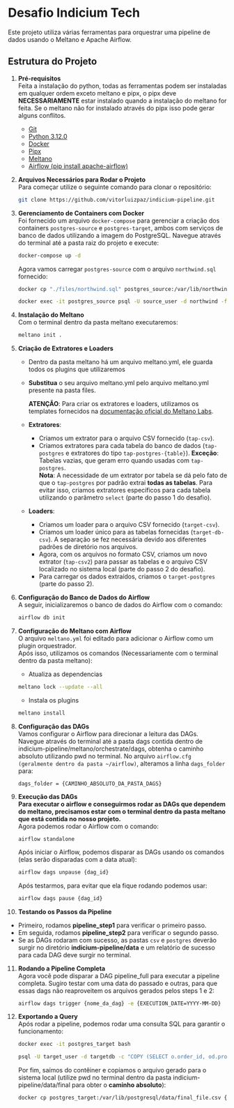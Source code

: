 
# Desafio Indicium Tech

Este projeto utiliza várias ferramentas para orquestrar uma pipeline de dados usando o Meltano e Apache Airflow.

## Estrutura do Projeto
1. **Pré-requisitos**  
   Feita a instalação do python, todas as ferramentas podem ser instaladas em qualquer ordem exceto meltano e pipx, o pipx deve **NECESSARIAMENTE** estar instalado quando a instalação do meltano for feita. Se o meltano não for instalado através do pipx isso pode gerar alguns conflitos.
   - [Git](https://git-scm.com/downloads)
   - [Python 3.12.0](https://www.python.org/downloads/release/python-3120/)  
   - [Docker](https://www.docker.com/)  
   - [Pipx](https://pipx.pypa.io/stable/installation/)  
   - [Meltano](https://docs.meltano.com/guide/installation-guide)  
   - [Airflow (pip install apache-airflow)](https://airflow.apache.org/docs/apache-airflow/stable/installation/index.html)


2. **Arquivos Necessários para Rodar o Projeto**  
   Para começar utilize o seguinte comando para clonar o repositório:
   ```bash
   git clone https://github.com/vitorluizpaz/indicium-pipeline.git
   ```
3. **Gerenciamento de Containers com Docker**  
   Foi fornecido um arquivo `docker-compose` para gerenciar a criação dos containers `postgres-source` e `postgres-target`, ambos com serviços de banco de dados utilizando a imagem do PostgreSQL. Navegue através do terminal até a pasta raiz do projeto e execute:
   ```bash
   docker-compose up -d
   ```

   Agora vamos carregar `postgres-source` com o arquivo `northwind.sql` fornecido:
   ```bash
   docker cp "./files/northwind.sql" postgres_source:/var/lib/northwind.sql
   ```  
   ```bash
   docker exec -it postgres_source psql -U source_user -d northwind -f /var/lib/northwind.sql
   ```

4. **Instalação do Meltano**  
   Com o terminal dentro da pasta meltano executaremos:
   ```bash
   meltano init .
   ```
   
5. **Criação de Extratores e Loaders**  
   - Dentro da pasta meltano há um arquivo meltano.yml, ele guarda todos os plugins que utilizaremos 
   - **Substitua** o seu arquivo meltano.yml pelo arquivo meltano.yml presente na pasta files.  

      **ATENÇÃO**: Para criar os extratores e loaders, utilizamos os templates fornecidos na [documentação oficial do Meltano Labs](https://github.com/meltanolabs).  
   - **Extratores**:
      - Criamos um extrator para o arquivo CSV fornecido (`tap-csv`).
      - Criamos extratores para cada tabela do banco de dados (`tap-postgres` e extratores do tipo `tap-postgres-{table}`). **Exceção**: Tabelas vazias, que geram erro quando usadas com `tap-postgres`.  
         **Nota**: A necessidade de um extrator por tabela se dá pelo fato de que o `tap-postgres` por padrão extrai **todas as tabelas**. Para evitar isso, criamos extratores específicos para cada tabela utilizando o parâmetro `select` (parte do passo 1 do desafio).
      
   - **Loaders**:
      - Criamos um loader para o arquivo CSV fornecido (`target-csv`).
      - Criamos um loader único para as tabelas fornecidas (`target-db-csv`). A separação se fez necessária devido aos diferentes padrões de diretório nos arquivos.
      - Agora, com os arquivos no formato CSV, criamos um novo extrator (`tap-csv2`) para passar as tabelas e o arquivo CSV localizado no sistema local (parte do passo 2 do desafio).
      - Para carregar os dados extraídos, criamos o `target-postgres` (parte do passo 2).  

6. **Configuração do Banco de Dados do Airflow**  
   A seguir, inicializaremos o banco de dados do Airflow com o comando:
   ```bash
   airflow db init
   ```

7. **Configuração do Meltano com Airflow**  
   O arquivo `meltano.yml` foi editado para adicionar o Airflow como um plugin orquestrador.  
   Após isso, utilizamos os comandos (Necessariamente com o terminal dentro da pasta meltano):  
   - Atualiza as dependencias
   ```bash
   meltano lock --update --all
   ```
   - Instala os plugins
   ```bash
   meltano install
   ```

8. **Configuração das DAGs**  
   Vamos configurar o Airflow para direcionar a leitura das DAGs.  
   Navegue através do terminal até a pasta dags contida dentro de indicium-pipeline/meltano/orchestrate/dags, obtenha o caminho absoluto utilizando pwd no terminal.
   No arquivo `airflow.cfg (geralmente dentro da pasta ~/airflow)`, alteramos a linha `dags_folder` para:
   ```
   dags_folder = {CAMINHO_ABSOLUTO_DA_PASTA_DAGS}
   ```

9. **Execução das DAGs**  
   **Para executar o airflow e conseguirmos rodar as DAGs que dependem do meltano, precisamos estar com o terminal dentro da pasta meltano que está contida no nosso projeto.**  
   Agora podemos rodar o Airflow com o comando:
   ```
   airflow standalone
   ```
  
   Após iniciar o Airflow, podemos disparar as DAGs usando os comandos (elas serão disparadas com a data atual):
   ```bash
   airflow dags unpause {dag_id}
   ```
   Após testarmos, para evitar que ela fique rodando podemos usar:
   ```bash
   airflow dags pause {dag_id}
   ```

10. **Testando os Passos da Pipeline**  
   - Primeiro, rodamos **pipeline_step1** para verificar o primeiro passo.
   - Em seguida, rodamos **pipeline_step2** para verificar o segundo passo.
   - Se as DAGs rodaram com sucesso, as pastas `csv` e `postgres` deverão surgir no diretório **indicium-pipeline/data** e um relatório de sucesso para cada DAG deve surgir no terminal.

11. **Rodando a Pipeline Completa**  
    Agora você pode disparar a DAG pipeline_full para executar a pipeline completa. Sugiro testar com uma data do passado e outras, para que essas dags não reaproveitem os arquivos gerados pelos steps 1 e 2:  

      ```bash
      airflow dags trigger {nome_da_dag} -e {EXECUTION_DATE=YYYY-MM-DD}
      ```

12. **Exportando a Query**  
    Após rodar a pipeline, podemos rodar uma consulta SQL para garantir o funcionamento:
    ```bash
    docker exec -it postgres_target bash
    ```

    ```bash
    psql -U target_user -d targetdb -c "COPY (SELECT o.order_id, od.product_id, od.unit_price, od.quantity, od.discount FROM orders o JOIN order_details od ON o.order_id = od.order_id) TO '/var/lib/postgresql/data/final_file.csv' WITH CSV HEADER"
    ```

    Por fim, saímos do contêiner e copiamos o arquivo gerado para o sistema local (utilize pwd no terminal dentro da pasta indicium-pipeline/data/final para obter o **caminho absoluto**):
    ```bash
    docker cp postgres_target:/var/lib/postgresql/data/final_file.csv {CAMINHO_ABSOLUTO}
    ```